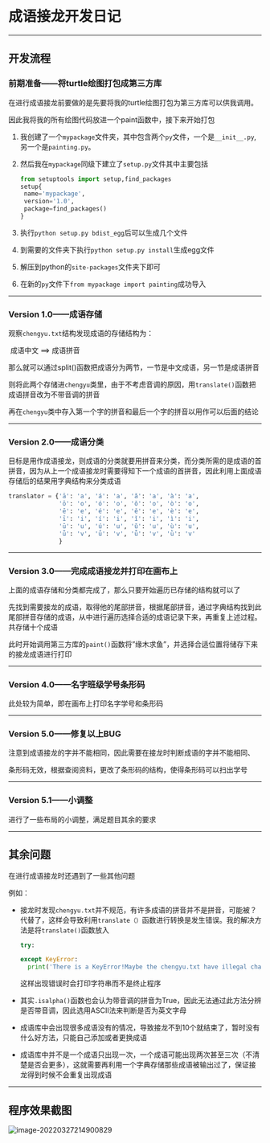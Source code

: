 # 成语接龙开发日记

---



## 开发流程

### 前期准备——将turtle绘图打包成第三方库

在进行成语接龙前要做的是先要将我的turtle绘图打包为第三方库可以供我调用。

因此我将我的所有绘图代码放进一个paint函数中，接下来开始打包

1. 我创建了一个`mypackage`文件夹，其中包含两个`py`文件，一个是`__init__.py`,另一个是`painting.py`。

2. 然后我在`mypackage`同级下建立了`setup.py`文件其中主要包括

   ```python
   from setuptools import setup,find_packages
   setup{
   	name='mypackage',
   	version='1.0',
   	package=find_packages()
   }
   ```

3. 执行`python setup.py bdist_egg`后可以生成几个文件

4. 到需要的文件夹下执行`python setup.py install`生成egg文件

5. 解压到python的`site-packages`文件夹下即可

6. 在新的`py`文件下`from mypackage import painting`成功导入

---



### Version  1.0——成语存储

观察`chengyu.txt`结构发现成语的存储结构为：

​	成语中文 ==> 成语拼音

那么就可以通过split()函数把成语分为两节，一节是中文成语，另一节是成语拼音

则将此两个存储进`chengyu`类里，由于不考虑音调的原因，用`translate()`函数把成语拼音改为不带音调的拼音

再在`chengyu`类中存入第一个字的拼音和最后一个字的拼音以用作可以后面的结论

---



### Version 2.0——成语分类

目标是用作成语接龙，则成语的分类就要用拼音来分类，而分类所需的是成语的首拼音，因为从上一个成语接龙时需要得知下一个成语的首拼音，因此利用上面成语存储后的结果用字典结构来分类成语

```python
translator = {'ā': 'a', 'á': 'a', 'ǎ': 'a', 'à': 'a',
              'ō': 'o', 'ó': 'o', 'ǒ': 'o', 'ò': 'o',
              'ē': 'e', 'é': 'e', 'ě': 'e', 'è': 'e',
              'ī': 'i', 'í': 'i', 'ǐ': 'i', 'ì': 'i',
              'ū': 'u', 'ú': 'u', 'ǔ': 'u', 'ù': 'u',
              'ǖ': 'v', 'ǘ': 'v', 'ǚ': 'v', 'ǜ': 'v'
              }
```

---



### Version 3.0——完成成语接龙并打印在画布上

 上面的成语存储和分类都完成了，那么只要开始遍历已存储的结构就可以了

先找到需要接龙的成语，取得他的尾部拼音，根据尾部拼音，通过字典结构找到此尾部拼音存储的成语，从中进行遍历选择合适的成语记录下来，再重复上述过程。共存储十个成语

此时开始调用第三方库的`paint()`函数将”缘木求鱼”，并选择合适位置将储存下来的接龙成语进行打印

---

### Version 4.0——名字班级学号条形码

此处较为简单，即在画布上打印名字学号和条形码

---

### Version 5.0——修复以上BUG

注意到成语接龙的字并不能相同，因此需要在接龙时判断成语的字并不能相同、

条形码无效，根据查阅资料，更改了条形码的结构，使得条形码可以扫出学号

---

### Version 5.1——小调整

进行了一些布局的小调整，满足题目其余的要求

---

## 其余问题

在进行成语接龙时还遇到了一些其他问题

例如：

- 接龙时发现`chengyu.txt`并不规范，有许多成语的拼音并不是拼音，可能被？代替了，这样会导致利用`translate（）`函数进行转换是发生错误。我的解决方法是将`translate()`函数放入

  ```python
  try:
  
  except KeyError:
  	print('There is a KeyError!Maybe the chengyu.txt have illegal char')
  ```

  这样出现错误时会打印字符串而不是终止程序

- 其实`.isalpha()`函数也会认为带音调的拼音为True，因此无法通过此方法分辨是否带音调，因此选用ASCII法来判断是否为英文字母

- 成语库中会出现很多成语没有的情况，导致接龙不到10个就结束了，暂时没有什么好方法，只能自己添加或者更换成语

- 成语库中并不是一个成语只出现一次，一个成语可能出现两次甚至三次（不清楚是否会更多），这就需要再利用一个字典存储那些成语被输出过了，保证接龙得到时候不会重复出现成语

---



## 程序效果截图

![image-20220327214900829](F:\学习\Python程序设计\第二次作业——成语接龙\image\image-20220327214900829.png)

